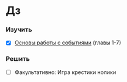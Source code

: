 # Дз

### Изучить

- [x] [Основы работы с событиями](https://learn.javascript.ru/events-and-interfaces)  (главы 1-7)

### Решить
  
- [ ] Факультативно: Игра крестики нолики
